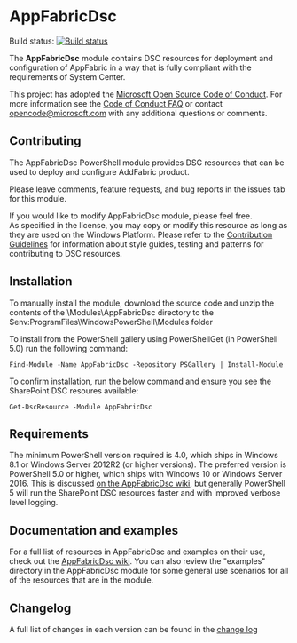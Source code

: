 # AppFabricDsc

Build status: [![Build status](https://ci.appveyor.com/api/projects/status/baacdt4ll6mly9mp/branch/master?svg=true)](https://ci.appveyor.com/project/PowerShell/AppFabricDsc/branch/master)

The **AppFabricDsc** module contains DSC resources for deployment and configuration of AppFabric in a way that is fully compliant with the requirements of System Center.

This project has adopted the [Microsoft Open Source Code of Conduct](https://opensource.microsoft.com/codeofconduct/).
For more information see the [Code of Conduct FAQ](https://opensource.microsoft.com/codeofconduct/faq/) or contact [opencode@microsoft.com](mailto:opencode@microsoft.com) with any additional questions or comments.

## Contributing
The AppFabricDsc PowerShell module provides DSC resources that can be used to deploy and configure AddFabric product. 

Please leave comments, feature requests, and bug reports in the issues tab for this module.

If you would like to modify AppFabricDsc module, please feel free.  
As specified in the license, you may copy or modify this resource as long as they are used on the Windows Platform.
Please refer to the [Contribution Guidelines](https://github.com/luigilink/AppFabricDsc/wiki/Contributing) for information about style guides, testing and patterns for contributing to DSC resources.

## Installation

To manually install the module, download the source code and unzip the contents of the \Modules\AppFabricDsc directory to the $env:ProgramFiles\WindowsPowerShell\Modules folder 

To install from the PowerShell gallery using PowerShellGet (in PowerShell 5.0) run the following command:

    Find-Module -Name AppFabricDsc -Repository PSGallery | Install-Module

To confirm installation, run the below command and ensure you see the SharePoint DSC resoures available:

    Get-DscResource -Module AppFabricDsc

## Requirements 

The minimum PowerShell version required is 4.0, which ships in Windows 8.1 or Windows Server 2012R2 (or higher versions).
The preferred version is PowerShell 5.0 or higher, which ships with Windows 10 or Windows Server 2016. 
This is discussed [on the AppFabricDsc wiki](https://github.com/PowerShell/AppFabricDsc/wiki/Remote%20sessions%20and%20the%20InstallAccount%20variable), but generally PowerShell 5 will run the SharePoint DSC resources faster and with improved verbose level logging.

## Documentation and examples

For a full list of resources in AppFabricDsc and examples on their use, check out the [AppFabricDsc wiki](https://github.com/PowerShell/AppFabricDsc/wiki).
You can also review the "examples" directory in the AppFabricDsc module for some general use scenarios for all of the resources that are in the module.

## Changelog

A full list of changes in each version can be found in the [change log](CHANGELOG.md)
